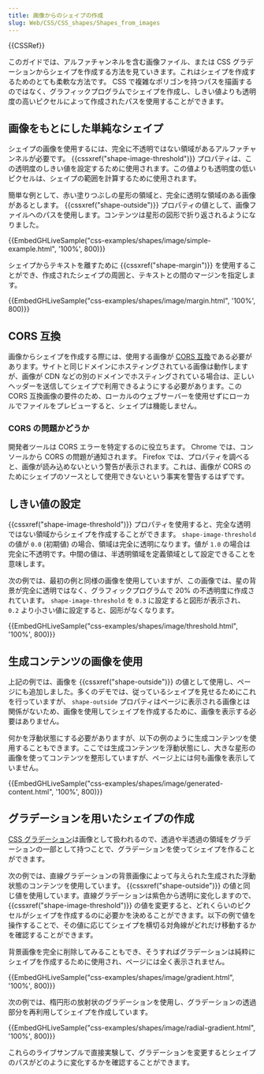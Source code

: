 ```yaml
---
title: 画像からのシェイプの作成
slug: Web/CSS/CSS_shapes/Shapes_from_images
---
```


{{CSSRef}}

このガイドでは、アルファチャンネルを含む画像ファイル、または CSS グラデーションからシェイプを作成する方法を見ていきます。これはシェイプを作成するためのとても柔軟な方法です。 CSS で複雑なポリゴンを持つパスを描画するのではなく、グラフィックプログラムでシェイプを作成し、しきい値よりも透明度の高いピクセルによって作成されたパスを使用することができます。

## 画像をもとにした単純なシェイプ

シェイプの画像を使用するには、完全に不透明ではない領域があるアルファチャンネルが必要です。 {{cssxref("shape-image-threshold")}} プロパティは、この透明度のしきい値を設定するために使用されます。この値よりも透明度の低いピクセルは、シェイプの範囲を計算するために使用されます。

簡単な例として、赤い塗りつぶしの星形の領域と、完全に透明な領域のある画像があるとします。 {{cssxref("shape-outside")}} プロパティの値として、画像ファイルへのパスを使用します。コンテンツは星形の図形で折り返されるようになりました。

{{EmbedGHLiveSample("css-examples/shapes/image/simple-example.html", '100%', 800)}}

シェイプからテキストを離すために {{cssxref("shape-margin")}} を使用することができ、作成されたシェイプの周囲と、テキストとの間のマージンを指定します。

{{EmbedGHLiveSample("css-examples/shapes/image/margin.html", '100%', 800)}}

## CORS 互換

画像からシェイプを作成する際には、使用する画像が [CORS 互換](/ja/docs/Web/HTTP/CORS)である必要があります。サイトと同じドメインにホスティングされている画像は動作しますが、画像が CDN などの別のドメインでホスティングされている場合は、正しいヘッダーを送信してシェイプで利用できるようにする必要があります。この CORS 互換画像の要件のため、ローカルのウェブサーバーを使用せずにローカルでファイルをプレビューすると、シェイプは機能しません。

### CORS の問題かどうか

開発者ツールは CORS エラーを特定するのに役立ちます。 Chrome では、コンソールから CORS の問題が通知されます。 Firefox では、プロパティを調べると、画像が読み込めないという警告が表示されます。これは、画像が CORS のためにシェイプのソースとして使用できないという事実を警告するはずです。

## しきい値の設定

{{cssxref("shape-image-threshold")}} プロパティを使用すると、完全な透明ではない領域からシェイプを作成することができます。 `shape-image-threshold` の値が `0.0` (初期値) の場合、領域は完全に透明になります。値が `1.0` の場合は完全に不透明です。中間の値は、半透明領域を定義領域として設定できることを意味します。

次の例では、最初の例と同様の画像を使用していますが、この画像では、星の背景が完全に透明ではなく、グラフィックプログラムで 20% の不透明度に作成されています。 `shape-image-threshold` を `0.3` に設定すると図形が表示され、 `0.2` より小さい値に設定すると、図形がなくなります。

{{EmbedGHLiveSample("css-examples/shapes/image/threshold.html", '100%', 800)}}

## 生成コンテンツの画像を使用

上記の例では、画像を {{cssxref("shape-outside")}} の値として使用し、ページにも追加しました。多くのデモでは、従っているシェイプを見せるためにこれを行っていますが、 `shape-outside` プロパティはページに表示される画像とは関係がないため、画像を使用してシェイプを作成するために、画像を表示する必要はありません。

何かを浮動状態にする必要がありますが、以下の例のように生成コンテンツを使用することもできます。ここでは生成コンテンツを浮動状態にし、大きな星形の画像を使ってコンテンツを整形していますが、ページ上には何も画像を表示していません。

{{EmbedGHLiveSample("css-examples/shapes/image/generated-content.html", '100%', 800)}}

## グラデーションを用いたシェイプの作成

[CSS グラデーション](/ja/docs/Web/CSS/CSS_Images/Using_CSS_gradients)は画像として扱われるので、透過や半透過の領域をグラデーションの一部として持つことで、グラデーションを使ってシェイプを作ることができます。

次の例では、直線グラデーションの背景画像によって与えられた生成された浮動状態のコンテンツを使用しています。 {{cssxref("shape-outside")}} の値と同じ値を使用しています。直線グラデーションは紫色から透明に変化しますので、 {{cssxref("shape-image-threshold")}} の値を変更すると、どれくらいのピクセルがシェイプを作成するのに必要かを決めることができます。以下の例で値を操作することで、その値に応じてシェイプを横切る対角線がどれだけ移動するかを確認することができます。

背景画像を完全に削除してみることもでき、そうすればグラデーションは純粋にシェイプを作成するために使用され、ページには全く表示されません。

{{EmbedGHLiveSample("css-examples/shapes/image/gradient.html", '100%', 800)}}

次の例では、楕円形の放射状のグラデーションを使用し、グラデーションの透過部分を再利用してシェイプを作成しています。

{{EmbedGHLiveSample("css-examples/shapes/image/radial-gradient.html", '100%', 800)}}

これらのライブサンプルで直接実験して、グラデーションを変更するとシェイプのパスがどのように変化するかを確認することができます。
